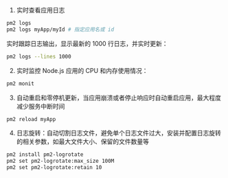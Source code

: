 1. 实时查看应用日志

```bash
pm2 logs
pm2 logs myApp/myId # 指定应用名或 id
```

实时跟踪日志输出，显示最新的 1000 行日志，并实时更新：

```bash
pm2 logs --lines 1000
```

2. 实时监控 Node.js 应用的 CPU 和内存使用情况：

```bash
pm2 monit
```

3. 自动重启和零停机更新，当应用崩溃或者停止响应时自动重启应用，最大程度减少服务中断时间

```bash
pm2 reload myApp
```

4. 日志旋转：自动切割日志文件，避免单个日志文件过大，安装并配置日志旋转的相关参数，如最大文件大小、保留的文件数量等

```bash
pm2 install pm2-logrotate
pm2 set pm2-logrotate:max_size 100M 
pm2 set pm2-logrotate:retain 10
```
